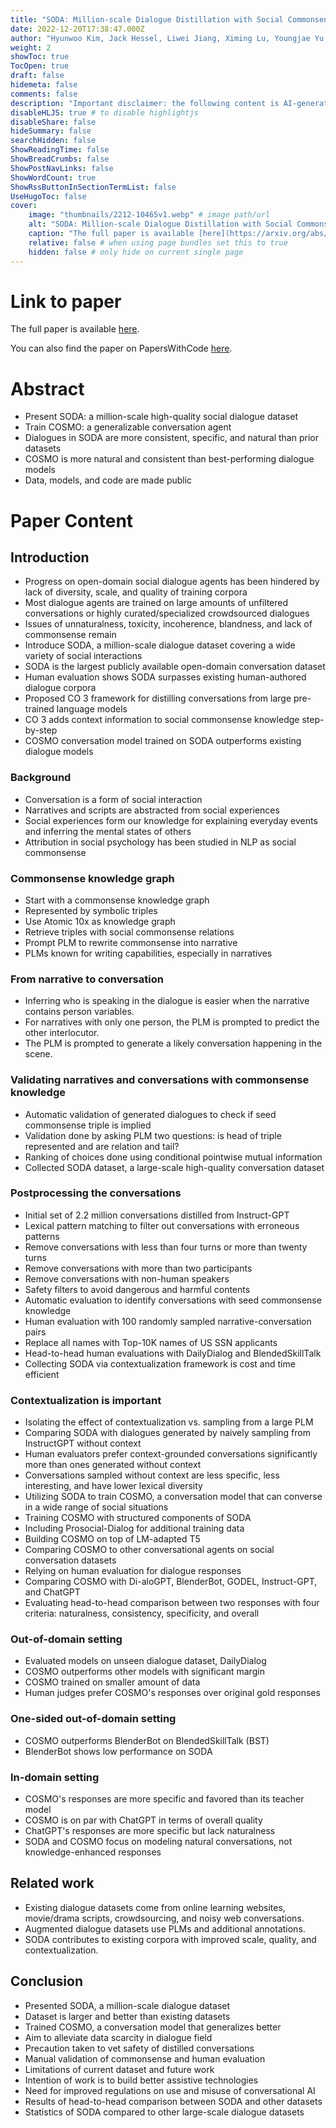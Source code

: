 ```yaml
---
title: "SODA: Million-scale Dialogue Distillation with Social Commonsense Contextualization"
date: 2022-12-20T17:38:47.000Z
author: "Hyunwoo Kim, Jack Hessel, Liwei Jiang, Ximing Lu, Youngjae Yu, Pei Zhou, Ronan Le Bras, Malihe Alikhani, Gunhee Kim, Maarten Sap, Yejin Choi"
weight: 2
showToc: true
TocOpen: true
draft: false
hidemeta: false
comments: false
description: "Important disclaimer: the following content is AI-generated, please make sure to fact check the presented information by reading the full paper."
disableHLJS: true # to disable highlightjs
disableShare: false
hideSummary: false
searchHidden: false
ShowReadingTime: false
ShowBreadCrumbs: false
ShowPostNavLinks: false
ShowWordCount: true
ShowRssButtonInSectionTermList: false
UseHugoToc: false
cover:
    image: "thumbnails/2212-10465v1.webp" # image path/url
    alt: "SODA: Million-scale Dialogue Distillation with Social Commonsense Contextualization" # alt text
    caption: "The full paper is available [here](https://arxiv.org/abs/2212.10465)." # display caption under cover
    relative: false # when using page bundles set this to true
    hidden: false # only hide on current single page
---
```


# Link to paper
The full paper is available [here](https://arxiv.org/abs/2212.10465).

You can also find the paper on PapersWithCode [here](https://paperswithcode.com/paper/soda-million-scale-dialogue-distillation-with).

# Abstract
- Present SODA: a million-scale high-quality social dialogue dataset
- Train COSMO: a generalizable conversation agent
- Dialogues in SODA are more consistent, specific, and natural than prior datasets
- COSMO is more natural and consistent than best-performing dialogue models
- Data, models, and code are made public

# Paper Content

## Introduction
- Progress on open-domain social dialogue agents has been hindered by lack of diversity, scale, and quality of training corpora
- Most dialogue agents are trained on large amounts of unfiltered conversations or highly curated/specialized crowdsourced dialogues
- Issues of unnaturalness, toxicity, incoherence, blandness, and lack of commonsense remain
- Introduce SODA, a million-scale dialogue dataset covering a wide variety of social interactions
- SODA is the largest publicly available open-domain conversation dataset
- Human evaluation shows SODA surpasses existing human-authored dialogue corpora
- Proposed CO 3 framework for distilling conversations from large pre-trained language models
- CO 3 adds context information to social commonsense knowledge step-by-step
- COSMO conversation model trained on SODA outperforms existing dialogue models

### Background
- Conversation is a form of social interaction
- Narratives and scripts are abstracted from social experiences
- Social experiences form our knowledge for explaining everyday events and inferring the mental states of others
- Attribution in social psychology has been studied in NLP as social commonsense

### Commonsense knowledge graph
- Start with a commonsense knowledge graph
- Represented by symbolic triples
- Use Atomic 10x as knowledge graph
- Retrieve triples with social commonsense relations
- Prompt PLM to rewrite commonsense into narrative
- PLMs known for writing capabilities, especially in narratives

### From narrative to conversation
- Inferring who is speaking in the dialogue is easier when the narrative contains person variables.
- For narratives with only one person, the PLM is prompted to predict the other interlocutor.
- The PLM is prompted to generate a likely conversation happening in the scene.

### Validating narratives and conversations with commonsense knowledge
- Automatic validation of generated dialogues to check if seed commonsense triple is implied
- Validation done by asking PLM two questions: is head of triple represented and are relation and tail?
- Ranking of choices done using conditional pointwise mutual information
- Collected SODA dataset, a large-scale high-quality conversation dataset

### Postprocessing the conversations
- Initial set of 2.2 million conversations distilled from Instruct-GPT
- Lexical pattern matching to filter out conversations with erroneous patterns
- Remove conversations with less than four turns or more than twenty turns
- Remove conversations with more than two participants
- Remove conversations with non-human speakers
- Safety filters to avoid dangerous and harmful contents
- Automatic evaluation to identify conversations with seed commonsense knowledge
- Human evaluation with 100 randomly sampled narrative-conversation pairs
- Replace all names with Top-10K names of US SSN applicants
- Head-to-head human evaluations with DailyDialog and BlendedSkillTalk
- Collecting SODA via contextualization framework is cost and time efficient

### Contextualization is important
- Isolating the effect of contextualization vs. sampling from a large PLM
- Comparing SODA with dialogues generated by naively sampling from InstructGPT without context
- Human evaluators prefer context-grounded conversations significantly more than ones generated without context
- Conversations sampled without context are less specific, less interesting, and have lower lexical diversity
- Utilizing SODA to train COSMO, a conversation model that can converse in a wide range of social situations
- Training COSMO with structured components of SODA
- Including Prosocial-Dialog for additional training data
- Building COSMO on top of LM-adapted T5
- Comparing COSMO to other conversational agents on social conversation datasets
- Relying on human evaluation for dialogue responses
- Comparing COSMO with Di-aloGPT, BlenderBot, GODEL, Instruct-GPT, and ChatGPT
- Evaluating head-to-head comparison between two responses with four criteria: naturalness, consistency, specificity, and overall

### Out-of-domain setting
- Evaluated models on unseen dialogue dataset, DailyDialog
- COSMO outperforms other models with significant margin
- COSMO trained on smaller amount of data
- Human judges prefer COSMO's responses over original gold responses

### One-sided out-of-domain setting
- COSMO outperforms BlenderBot on BlendedSkillTalk (BST)
- BlenderBot shows low performance on SODA

### In-domain setting
- COSMO's responses are more specific and favored than its teacher model
- COSMO is on par with ChatGPT in terms of overall quality
- ChatGPT's responses are more specific but lack naturalness
- SODA and COSMO focus on modeling natural conversations, not knowledge-enhanced responses

## Related work
- Existing dialogue datasets come from online learning websites, movie/drama scripts, crowdsourcing, and noisy web conversations.
- Augmented dialogue datasets use PLMs and additional annotations.
- SODA contributes to existing corpora with improved scale, quality, and contextualization.

## Conclusion
- Presented SODA, a million-scale dialogue dataset
- Dataset is larger and better than existing datasets
- Trained COSMO, a conversation model that generalizes better
- Aim to alleviate data scarcity in dialogue field
- Precaution taken to vet safety of distilled conversations
- Manual validation of commonsense and human evaluation
- Limitations of current dataset and future work
- Intention of work is to build better assistive technologies
- Need for improved regulations on use and misuse of conversational AI
- Results of head-to-head comparison between SODA and other datasets
- Statistics of SODA compared to other large-scale dialogue datasets
